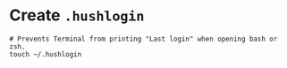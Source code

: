 # Create `.hushlogin`

```shell
# Prevents Terminal from printing "Last login" when opening bash or zsh.
touch ~/.hushlogin
```
